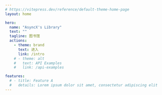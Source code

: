 ```yaml
---
# https://vitepress.dev/reference/default-theme-home-page
layout: home

hero:
  name: "AsyncX's Library"
  text: ""
  tagline: 图书馆
  actions:
    - theme: brand
      text: 进入
      link: /intro
    # - theme: alt
    #   text: API Examples
    #   link: /api-examples

features:
  # - title: Feature A
  #   details: Lorem ipsum dolor sit amet, consectetur adipiscing elit
---
```


